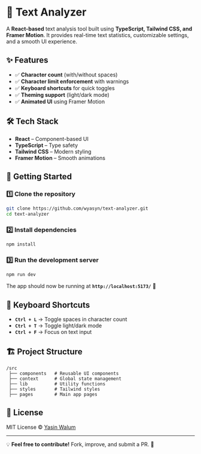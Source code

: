 # 📜 Text Analyzer

A **React-based** text analysis tool built using **TypeScript, Tailwind CSS, and Framer Motion**. It provides real-time text statistics, customizable settings, and a smooth UI experience.

## ✨ Features

- ✅ **Character count** (with/without spaces)
- ✅ **Character limit enforcement** with warnings
- ✅ **Keyboard shortcuts** for quick toggles
- ✅ **Theming support** (light/dark mode)
- ✅ **Animated UI** using Framer Motion

## 🛠️ Tech Stack

- **React** – Component-based UI
- **TypeScript** – Type safety
- **Tailwind CSS** – Modern styling
- **Framer Motion** – Smooth animations

## 🚀 Getting Started

### 1️⃣ Clone the repository

```bash
git clone https://github.com/wyasyn/text-analyzer.git
cd text-analyzer
```

### 2️⃣ Install dependencies

```bash
npm install
```

### 3️⃣ Run the development server

```bash
npm run dev
```

The app should now be running at **`http://localhost:5173/`** 🚀

## 🎨 Keyboard Shortcuts

- **`Ctrl + L`** → Toggle spaces in character count
- **`Ctrl + T`** → Toggle light/dark mode
- **`Ctrl + F`** → Focus on text input

## 🏗️ Project Structure

```
/src
 ├── components   # Reusable UI components
 ├── context      # Global state management
 ├── lib          # Utility functions
 ├── styles       # Tailwind styles
 ├── pages        # Main app pages
```

## 📜 License

MIT License © [Yasin Walum](https://github.com/wyasyn)

---

💡 **Feel free to contribute!** Fork, improve, and submit a PR. 🚀
